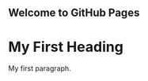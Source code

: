 ## Welcome to GitHub Pages


<!DOCTYPE html>
<html>
<head>
<title>Personal POrtfolio</title>
</head>
<body>

<h1>My First Heading</h1>
<p>My first paragraph.</p>

</body>
</html> 
